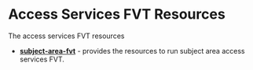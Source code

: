 <!-- SPDX-License-Identifier: Apache-2.0 -->
<!-- Copyright Contributors to the ODPi Egeria project. -->
  
# Access Services FVT Resources
  
The access services FVT resources

* **[subject-area-fvt](subject-area-fvt)** - provides the resources to run subject area access services FVT. 

